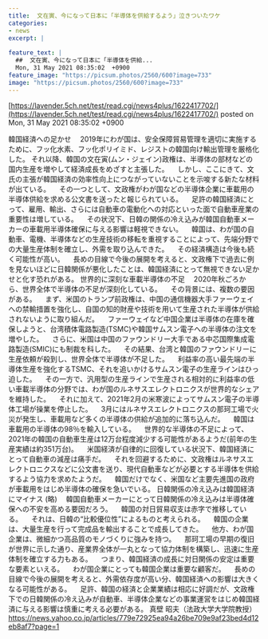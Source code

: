 ```yaml
---
title:  文在寅、今になって日本に「半導体を供給するよう」泣きついたワケ    
categories:
- news
excerpt: |
  
feature_text: |
  ##  文在寅、今になって日本に「半導体を供給...
  Mon, 31 May 2021 08:35:02  +0900
feature_image: "https://picsum.photos/2560/600?image=733"
image: "https://picsum.photos/2560/600?image=733"
---
```


[https://lavender.5ch.net/test/read.cgi/news4plus/1622417702/](https://lavender.5ch.net/test/read.cgi/news4plus/1622417702/)
posted on Mon, 31 May 2021 08:35:02  +0900

<!--more-->

韓国経済への足かせ 　2019年にわが国は、安全保障貿易管理を適切に実施するために、フッ化水素、フッ化ポリイミド、レジストの韓国向け輸出管理を厳格化した。 それ以降、韓国の文在寅(ムン・ジェイン)政権は、半導体の部材などの国内生産を増やして経済成長をめざすと主張した。 　しかし、ここにきて、文氏の主張が韓国経済の効率性向上につながっていないことを示唆する新たな材料が出ている。 　その一つとして、文政権がわが国などの半導体企業に車載用の半導体供給を求める公文書を送ったと報じられている。 　足許の韓国経済にとって、雇用、輸出、さらには自動車の電動化への対応といった面で自動車産業の重要性は増している。 　その状況下、日韓の関係の冷え込みが韓国自動車メーカーの車載用半導体確保に与える影響は軽視できない。 　韓国は、わが国の自動車、電機、半導体などの生産技術の移転を重視することによって、先端分野での大量生産体制を確立し、外需を取り込んできた。 　その経済構造は今後も続く可能性が高い。 　長めの目線で今後の展開を考えると、文政権下で過去に例を見ないほどに日韓関係が悪化したことは、韓国経済にとって無視できない足かせと化す恐れがある。 世界的に深刻な車載半導体の不足 　2020年秋ごろから、世界全体で半導体の不足が深刻化している。 　その背景には、複数の要因がある。 　まず、米国のトランプ前政権は、中国の通信機器大手ファーウェイへの禁輸措置を強化し、自国の知的財産や技術を用いて生産された半導体が供給されないように取り組んだ。 　ファーウェイなど中国企業は半導体の在庫を確保しようと、台湾積体電路製造(TSMC)や韓国サムスン電子への半導体の注文を増やした。 　さらに、米国は中国のファウンドリー大手である中芯国際集成電路製造(SMIC)にも制裁を科した。 　その結果、台湾と韓国のファウンドリーに生産依頼が殺到し、世界全体で半導体が不足した。 　利益率の高い最先端の半導体生産を強化するTSMC、それを追いかけるサムスン電子の生産ラインはひっ迫した。 　その一方で、汎用型の生産ラインで生産される相対的に利益率の低い車載半導体の分野では、わが国のルネサスエレクトロニクスが世界的なシェアを維持した。 　それに加えて、2021年2月の米寒波によってサムスン電子の半導体工場が操業を停止した。 　3月にはルネサスエレクトロニクスの那珂工場で火災が発生し、車載用など多くの半導体の供給が追加的に落ち込んだ。 　韓国は車載用の半導体の98％を輸入している。 　世界的な半導体の不足によって、2021年の韓国の自動車生産は12万台程度減少する可能性があるようだ(前年の生産実績は約351万台)。 　米国経済が自律的に回復している状況下、韓国経済にとって自動車の減産は痛手だ。 　それを回避するために、文政権はルネサスエレクトロニクスなどに公文書を送り、現代自動車などが必要とする半導体を供給するよう協力を求めたようだ。 　韓国だけでなく、米国など主要先進国の政府が車載用をはじめ半導体の確保を急いでいる。 日韓関係の冷え込みは韓国経済にマイナス (略) 　韓国自動車メーカーにとって日韓関係の冷え込みは半導体確保への不安を高める要因だろう。 　韓国の対日貿易収支は赤字で推移している。 　それは、日韓の“比較優位性”によるものと考えられる。 　韓国の企業は、大量生産を行って完成品を輸出することで成長してきた。 　他方、わが国企業は、微細かつ高品質のモノづくりに強みを持つ。 　那珂工場の早期の復旧が世界に示した通り、産業界全体が一丸となって協力体制を構築し、迅速に生産体制を確立する力もある。 　つまり、韓国経済の成長に対日関係の安定は重要な要素といえる。 　わが国企業にとっても韓国企業は重要な顧客だ。 　長めの目線で今後の展開を考えると、外需依存度が高い分、韓国経済への影響は大きくなる可能性がある。 　足許、韓国の経済と企業業績は相応に好調だが、文政権下での日韓関係の冷え込みが自動車、半導体企業などの事業運営をはじめ韓国経済に与える影響は慎重に考える必要がある。 真壁 昭夫（法政大学大学院教授） https://news.yahoo.co.jp/articles/779e72925ea94a26be709e9af23bed4d12eb8af7?page=1
